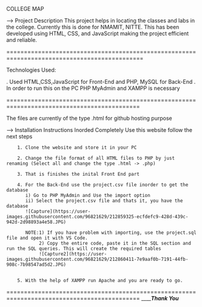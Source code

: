 COLLEGE MAP

--> Project Description
    This project helps in locating the classes and labs in the college. Currently this is done for NMAMIT, NITTE.
    This has been developed using HTML, CSS, and JavaScript making the project efficient and reliable.

=============================================================================================
  
Technologies Used:

  . Used HTML,CSS,JavaScript for Front-End and PHP, MySQL for Back-End
  . In order to run this on the PC PHP MyAdmin and XAMPP is necessary
  
============================================================================================
  
 The files are currently of the type .html for github hosting purpose

 --> Installation Instructions
     Inorded Completely Use this website follow the next steps
     
        1. Clone the website and store it in your PC
        
        2. Change the file format of all HTML files to PHP by just renaming (Select all and change the type .html -> .php)
        
        3. That is finishes the inital Front End part
        
        4. For the Back-End use the project.csv file inorder to get the database
           i) Go to PHP MyAdmin and Use the import option
           ii) Select the project.csv file and thats it, you have the database
           ![Capture](https://user-images.githubusercontent.com/96821629/212859325-ecfdefc9-428d-439c-942d-2d98893a4e58.JPG)
           
           NOTE:1) If you have problem with importing, use the project.sql file and open it with VS Code.
                2) Copy the entire code, paste it in the SQL section and run the SQL queries. This will create the required tables
                ![Capture2](https://user-images.githubusercontent.com/96821629/212860411-7e9aaf0b-7191-44fb-908c-7b98547ad5d2.JPG)
      
           
        5. With the help of XAMPP run Apache and you are ready to go.

     
============================================================================================
_____________________________________________Thank You_________________________________________
  
